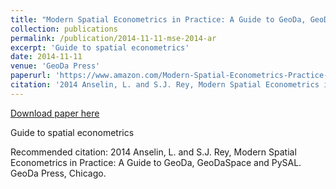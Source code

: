 ```yaml
---
title: "Modern Spatial Econometrics in Practice: A Guide to GeoDa, GeoDaSpace and PySAL"
collection: publications
permalink: /publication/2014-11-11-mse-2014-ar
excerpt: 'Guide to spatial econometrics'
date: 2014-11-11
venue: 'GeoDa Press'
paperurl: 'https://www.amazon.com/Modern-Spatial-Econometrics-Practice-GeoDaSpace/dp/0986342106'
citation: '2014 Anselin, L. and S.J. Rey, Modern Spatial Econometrics in Practice: A Guide to GeoDa, GeoDaSpace and PySAL. GeoDa Press, Chicago.'
---
```


<a href='https://www.amazon.com/Modern-Spatial-Econometrics-Practice-GeoDaSpace/dp/0986342106'>Download paper here</a>

Guide to spatial econometrics

Recommended citation: 2014 Anselin, L. and S.J. Rey, Modern Spatial Econometrics in Practice: A Guide to GeoDa, GeoDaSpace and PySAL. GeoDa Press, Chicago.